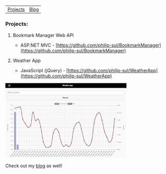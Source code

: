 <table>
  <tr>
    <td><a href="https://philip-sul.github.io">Projects</a></td>
    <td><a href="https://philip-sul.github.io/blog">Blog</a></td>
  </tr>
</table>

### Projects:

1. Bookmark Manager Web API
   * ASP.NET MVC - [https://github.com/philip-sul/BookmarkManager](https://github.com/philip-sul/BookmarkManager)

2. Weather App
   * JavaScript (jQuery) - [https://github.com/philip-sul/WeatherApp](https://github.com/philip-sul/WeatherApp)
   


<img src="https://github.com/philip-sul/philip-sul.github.io/raw/master/location_page_load.png" alt="location page load graph" height="75%" width="75%">

Check out my [blog](https://philip-sul.github.io/blog) as well!


